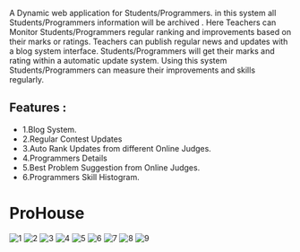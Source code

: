 A Dynamic web application for Students/Programmers.
in this system all  Students/Programmers information will be archived . Here Teachers can Monitor Students/Programmers regular ranking and improvements based on their marks or ratings. Teachers can publish regular news and updates with a blog system interface. Students/Programmers will get their marks and rating within a automatic update system. Using this system Students/Programmers can measure their improvements and skills regularly.

## Features :
* 1.Blog System.
* 2.Regular Contest Updates
* 3.Auto Rank Updates from different Online Judges.
* 4.Programmers Details
* 5.Best Problem Suggestion from Online Judges.
* 6.Programmers Skill Histogram.

# ProHouse
<!--[[Watch the video](https://user-images.githubusercontent.com/16709991/99700395-577e1b80-2abd-11eb-8bce-99055c0bb265.PNG)](https://www.youtube.com/watch?v=WdZ04NCpoz0)-->

![1](https://user-images.githubusercontent.com/16709991/105356131-39e44400-5c1d-11eb-96e3-be0fdb110e09.PNG)
![2](https://user-images.githubusercontent.com/16709991/105356141-3ea8f800-5c1d-11eb-8558-90886951ec6f.PNG)
![3](https://user-images.githubusercontent.com/16709991/105356143-3f418e80-5c1d-11eb-877f-0710f41097ab.PNG)
![4](https://user-images.githubusercontent.com/16709991/105356148-3fda2500-5c1d-11eb-84d1-e95bdce9d5ac.PNG)
![5](https://user-images.githubusercontent.com/16709991/105356149-4072bb80-5c1d-11eb-8eda-a317cce00204.PNG)
![6](https://user-images.githubusercontent.com/16709991/105356152-410b5200-5c1d-11eb-9921-a4de3970ea0a.PNG)
![7](https://user-images.githubusercontent.com/16709991/105356155-41a3e880-5c1d-11eb-86ce-8ebc54badf17.PNG)
![8](https://user-images.githubusercontent.com/16709991/105356160-423c7f00-5c1d-11eb-9be5-3318b40a88c0.PNG)
![9](https://user-images.githubusercontent.com/16709991/105356161-42d51580-5c1d-11eb-8f88-5e773be61561.PNG)

